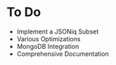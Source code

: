 # To Do

* Implement a JSONiq Subset
* Various Optimizations
* MongoDB Integration
* Comprehensive Documentation

